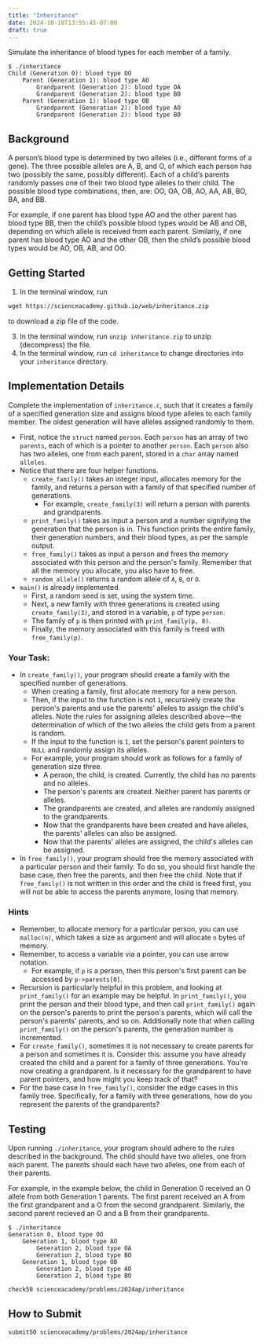 ```yaml
---
title: "Inheritance"
date: 2024-10-10T13:55:45-07:00
draft: true
---
```

Simulate the inheritance of blood types for each member of a family.
<!--more-->

```
$ ./inheritance
Child (Generation 0): blood type OO
    Parent (Generation 1): blood type AO
        Grandparent (Generation 2): blood type OA
        Grandparent (Generation 2): blood type BO
    Parent (Generation 1): blood type OB
        Grandparent (Generation 2): blood type AO
        Grandparent (Generation 2): blood type BO
```

## Background

A person’s blood type is determined by two alleles (i.e., different forms of a gene). The three possible alleles are A, B, and O, of which each person has two (possibly the same, possibly different). Each of a child’s parents randomly passes one of their two blood type alleles to their child. The possible blood type combinations, then, are: OO, OA, OB, AO, AA, AB, BO, BA, and BB.

For example, if one parent has blood type AO and the other parent has blood type BB, then the child’s possible blood types would be AB and OB, depending on which allele is received from each parent. Similarly, if one parent has blood type AO and the other OB, then the child’s possible blood types would be AO, OB, AB, and OO.

## Getting Started

1. In the terminal window, run

```md
wget https://scienceacademy.github.io/web/inheritance.zip
```

 to download a zip file of the code.

3. In the terminal window, run `unzip inheritance.zip` to unzip (decompress) the file.
4. In the terminal window, run `cd inheritance` to change directories into your `inheritance` directory.

## Implementation Details

Complete the implementation of `inheritance.c`, such that it creates a family of a specified generation size and assigns blood type alleles to each family member. The oldest generation will have alleles assigned randomly to them.

* First, notice the `struct` named `person`. Each `person` has an array of two `parents`, each of which is a pointer to another `person`. Each `person` also has two alleles, one from each parent, stored in a `char` array named `alleles`.
* Notice that there are four helper functions.
  * `create_family()` takes an integer input, allocates memory for the family, and returns a person with a family of that specified number of generations.
    * For example, `create_family(3)` will return a person with parents and grandparents.
  * `print_family()` takes as input a person and a number signifying the generation that the person is in. This function prints the entire family, their generation numbers, and their blood types, as per the sample output.
  * `free_family()` takes as input a person and frees the memory associated with this person and the person's family. Remember that all the memory you allocate, you also have to free.
  * `random_allele()` returns a random allele of `A`, `B`, or `O`.
* `main()` is already implemented.
  * First, a random seed is set, using the system time.
  * Next, a new family with three generations is created using `create_family(3)`, and stored in a variable, `p` of type `person`.
  * The family of `p` is then printed with `print_family(p, 0)`.
  * Finally, the memory associated with this family is freed with `free_family(p)`.

### Your Task:

* In `create_family()`, your program should create a family with the specified number of generations.
  * When creating a family, first allocate memory for a new person.
  * Then, if the input to the function is not `1`, recursively create the person's parents and use the parents' alleles to assign the child's alleles. Note the rules for assigning alleles described above—the determination of which of the two alleles the child gets from a parent is random.
  * If the input to the function is `1`, set the person's parent pointers to `NULL` and randomly assign its alleles.
  * For example, your program should work as follows for a family of generation size three.
    * A person, the child, is created. Currently, the child has no parents and no alleles.
    * The person's parents are created. Neither parent has parents or alleles.
    * The grandparents are created, and alleles are randomly assigned to the grandparents.
    * Now that the grandparents have been created and have alleles, the parents' alleles can also be assigned.
    * Now that the parents' alleles are assigned, the child's alleles can be assigned.
* In `free_family()`, your program should free the memory associated with a particular person and their family. To do so, you should first handle the base case, then free the parents, and then free the child. Note that if `free_family()` is not written in this order and the child is freed first, you will not be able to access the parents anymore, losing that memory.

### Hints

* Remember, to allocate memory for a particular person, you can use `malloc(n)`, which takes a size as argument and will allocate `n` bytes of memory.
* Remember, to access a variable via a pointer, you can use arrow notation.
  * For example, if `p` is a person, then this person's first parent can be accessed by `p->parents[0]`.
* Recursion is particularly helpful in this problem, and looking at `print_family()` for an example may be helpful. In `print_family()`, you print the person and their blood type, and then call `print_family()` again on the person's parents to print the person's parents, which will call the person's parents' parents, and so on. Additionally note that when calling `print_family()` on the person's parents, the generation number is incremented.
* For `create_family()`, sometimes it is not necessary to create parents for a person and sometimes it is. Consider this: assume you have already created the child and a parent for a family of three generations. You're now creating a grandparent. Is it necessary for the grandparent to have parent pointers, and how might you keep track of that?
* For the base case in `free_family()`, consider the edge cases in this family tree. Specifically, for a family with three generations, how do you represent the parents of the grandparents?

## Testing

Upon running `./inheritance`, your program should adhere to the rules described in the background. The child should have two alleles, one from each parent. The parents should each have two alleles, one from each of their parents.

For example, in the example below, the child in Generation 0 received an O allele from both Generation 1 parents. The first parent received an A from the first grandparent and a O from the second grandparent. Similarly, the second parent recieved an O and a B from their grandparents.

```
$ ./inheritance
Generation 0, blood type OO
    Generation 1, blood type AO
        Generation 2, blood type OA
        Generation 2, blood type BO
    Generation 1, blood type OB
        Generation 2, blood type AO
        Generation 2, blood type BO

```

```md
check50 scienceacademy/problems/2024ap/inheritance
```

## How to Submit

```md
submit50 scienceacademy/problems/2024ap/inheritance
```


